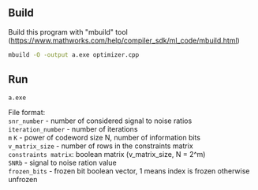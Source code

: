 ## Build
Build this program with "mbuild" tool (https://www.mathworks.com/help/compiler_sdk/ml_code/mbuild.html)
```bash
mbuild -O -output a.exe optimizer.cpp
```
## Run
```bash
a.exe
```
File format:  
`snr_number` - number of considered signal to noise ratios  
`iteration_number` - number of iterations   
`m` `K` - power of codeword size N, number of information bits  
`v_matrix_size` - number of rows in the constraints matrix  
`constraints matrix`: boolean matrix (v_matrix_size, N = 2^m)  
`SNRb` - signal to noise ration value  
`frozen_bits` - frozen bit boolean vector, 1 means index is frozen otherwise unfrozen